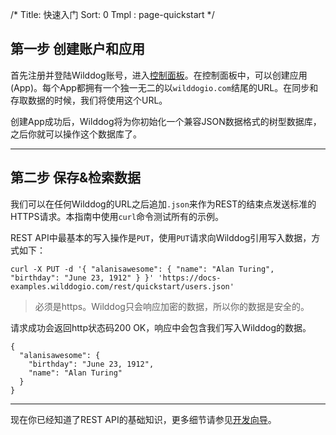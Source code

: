 /*
Title: 快速入门
Sort: 0
Tmpl : page-quickstart
*/



## 第一步 创建账户和应用
首先注册并登陆Wilddog账号，进入[控制面板](https://www.wilddog.com/dashboard)。在控制面板中，可以创建应用(App)。每个App都拥有一个独一无二的以`wilddogio.com`结尾的URL。在同步和存取数据的时候，我们将使用这个URL。

创建App成功后，Wilddog将为你初始化一个兼容JSON数据格式的树型数据库，之后你就可以操作这个数据库了。

----

## 第二步 保存&检索数据
我们可以在任何Wilddog的URL之后追加`.json`来作为REST的结束点发送标准的HTTPS请求。本指南中使用`curl`命令测试所有的示例。

REST API中最基本的写入操作是`PUT`，使用`PUT`请求向Wilddog引用写入数据，方式如下：
```
curl -X PUT -d '{ "alanisawesome": { "name": "Alan Turing", "birthday": "June 23, 1912" } }' 'https://docs-examples.wilddogio.com/rest/quickstart/users.json'

```

>必须是https。Wilddog只会响应加密的数据，所以你的数据是安全的。

请求成功会返回http状态码200 OK，响应中会包含我们写入Wilddog的数据。
```
{
  "alanisawesome": {
    "birthday": "June 23, 1912",
    "name": "Alan Turing"
  }
}
```
----

现在你已经知道了REST API的基础知识，更多细节请参见[开发向导](https://z.wilddog.com/rest/guide)。

